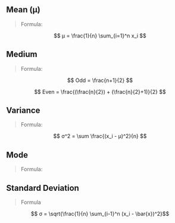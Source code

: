## Mean (μ)
> Formula:

$$ μ = \frac{1}{n} \sum_{i=1}^n x_i $$

## Medium
> Formula:

$$ Odd =  \frac{n+1}{2} $$

$$ Even =  \frac{(\frac{n}{2}) + (\frac{n}{2}+1)}{2} $$

## Variance
> Formula:

$$ σ^2 = \sum \frac{(x_i - μ)^2}{n} $$

## Mode
> Formula:

## Standard Deviation
> Formula

$$ σ = \sqrt{\frac{1}{n} \sum_{i-1}^n (x_i - \bar{x})^2}$$
